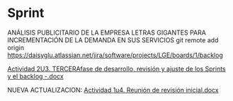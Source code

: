 


# Sprint
ANÁLISIS PUBLICITARIO DE LA EMPRESA LETRAS GIGANTES PARA INCREMENTACIÓN DE LA DEMANDA EN SUS SERVICIOS
git remote add origin https://daisyglu.atlassian.net/jira/software/projects/LGE/boards/1/backlog

[Actividad 2U3. TERCERAfase de desarrollo, revisión y ajuste de los Sprints y el backlog -.docx](https://github.com/daisynaranjo/Sprint-el-coraz-n-de-SCRUM/files/8411375/Actividad.2U3.TERCERAfase.de.desarrollo.revision.y.ajuste.de.los.Sprints.y.el.backlog.-.docx)


NUEVA ACTUALIZACION:
[Actividad 1u4. Reunión de revisión inicial.docx](https://github.com/daisynaranjo/Sprint-el-coraz-n-de-SCRUM/files/8603283/Actividad.1u4.Reunion.de.revision.inicial.docx)
